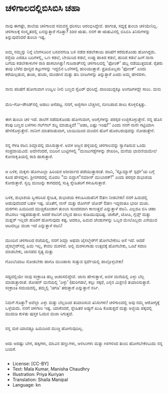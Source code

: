 # ಚಳಿಗಾಲದಲ್ಲಿಬಿಸಿಬಿಸಿ ಚಹಾ

##
ನಾವು ಈಗಷ್ಟೇ, ಶಾಲೆಯ ಚಳಿಗಾಲದ ಸಮವಸ್ತ್ರ ಧರಿಸಲು ಆರಂಭಿಸಿದ್ದೇವೆ. ಹಾಗಂತ, ಸದ್ಯಕ್ಕೆ ತುಂಬಾ ಚಳಿಯೇನಿಲ್ಲ. ಚಳಿಗಾಲಕ್ಕೆ ಸಂಸ್ಕೃತದಲ್ಲಿ ಏನನ್ನುತ್ತಾರೆ ಗೊತ್ತಾ? ಶಿಶಿರ ಋತು. ನನಗೆ ಈ ಋತುವಿನಲ್ಲಿ ಬಿಸಿಬಿಸಿ ತಿನಿಸುಗಳನ್ನು ತಿನ್ನುವುದೆಂದರೆ ತುಂಬಾ ಇಷ್ಟ. 

##
ಅಮ್ಮ ನಮ್ಮನ್ನು ನಿನ್ನೆ ಬೆಂಗಳೂರಿನ ಬಸವನಗುಡಿ ಬಳಿ ನಡೆದ ಕಡಲೇಕಾಯಿ ಪರಿಷೆಗೆ ಕರೆದುಕೊಂಡು ಹೋಗಿದ್ದರು. ರಸ್ತೆಯ ಎರಡೂ ಬದಿಗಳಲ್ಲಿ, ಒಣ ಕಡಲೆ, ಬೇಯಿಸಿದ ಕಡಲೆ, ಉಪ್ಪು ಹಾಕಿದ ಕಡಲೆ, ಹುರಿದ ಕಡಲೆ ಹೀಗೆ ನಾನಾ ಬಗೆಯ ಕಡಲೇಕಾಳುಗಳ ರಾಶಿ ಹಾಕಲಾಗಿತ್ತು! ಗುಜರಾತ್‌ನಲ್ಲಿ ಚಳಿಗಾಲದಲ್ಲಿ 'ಫೋಂಕ್' ಹಬ್ಬ ನಡೆಯುತ್ತದಂತೆ. ರೈತರು ತಾವು ಬೆಳೆದ ಧಾನ್ಯದ ಕಟ್ಟುಗಳನ್ನು ಇದ್ದಲಿನ ಒಲೆಗಳಲ್ಲಿ ಹುರಿಯುತ್ತಾರೆ. ಪ್ರತಿಯೊಬ್ಬರು 'ಫೋಂಕ್' ಎಂದು ಕರೆಯಲ್ಪಡುವ, ತಾಜಾ, ಹಸಿರು, ದುಂಡಗಿನ ಮತ್ತು ಹಸಿ ಬೀಜಗಳನ್ನು ತಿನ್ನುತ್ತಾರೆ ಎಂದು ಅಮ್ಮ ಹೇಳಿದಳು.

##
ನಾನು ಪರಿಷೆಗೆ ಹೋಗುವಾಗ ಉಜ್ವಲ ನೀಲಿ ಬಣ್ಣದ ಸ್ವೆಟರ್ ಧರಿಸಿದ್ದೆ. ದಾರಿಯುದ್ದಕ್ಕೂ ಅಂಗಡಿಗಳದ್ದೇ ಸಾಲು. ಮನು  

ಮೆರಿ-ಗೋ-ರೌಂಡ್‌ನಲ್ಲಿ ಆಡಲು ಆಸೆಪಟ್ಟ. ನನಗೆ, ಅಜ್ಜಿಗಾಗಿ ಬೆಚ್ಚಗಿನ, ನುಣುಪಾದ ಶಾಲು ಕೊಳ್ಳಲಿಕ್ಕಿತ್ತು. 

##
ಈಗ ತುಂಬಾ ಚಳಿ ಇದೆ. ಶಾಲೆಗೆ ನಡೆದುಕೊಂಡು ಹೋಗುವಾಗ, ಅಂಗೈಗಳನ್ನು ಪರಸ್ಪರ ಉಜ್ಜಿಕೊಳ್ಳುತ್ತೇನೆ. ನನ್ನ ಹೊಸ ಕೆಂಪು ಬಣ್ಣದ ಬಳೆಗಳು ಗಲ್‌ಗಲ್ ಶಬ್ದ ಮಾಡುತ್ತಿವೆ! ''ಆಹಾ, ಎಷ್ಟು ಇಂಪು!'' ಎಂದು ನನಗೆ ನಾನೇ ಗಟ್ಟಿಯಾಗಿ ಹೇಳಿಕೊಳ್ಳುತ್ತೇನೆ. ನಾನೀಗ ಮಾತನಾಡುವಾಗ, ಬಾಯಿಯಿಂದ ಮಂಜಿನ ಹೊಗೆ ಹೊರಬರುವುದನ್ನು ನೋಡುತ್ತೇನೆ.

##
ನನ್ನ ಗೆಳತಿ ರಜನಿ ಶಿಮ್ಲಾದಲ್ಲಿ ವಾಸಿಸುತ್ತಾಳೆ. ಅವಳ ಅಜ್ಜನ ಹಳ್ಳಿಯಲ್ಲಿ
ಚಳಿಗಾಲವನ್ನು ಸ್ವಾಗತಿಸುವ ಒಂದು ಸಂಪ್ರದಾಯವಿದೆ. ಅದೇನೆಂದರೆ,
ಬಿದಿರಿನ ಬುಟ್ಟಿಗಳಲ್ಲಿ "ಮಂಜುಗಡ್ಡೆಗಳನ್ನು ಶೇಖರಿಸಿ, ಮನೆಯ ಛಾವಣಿಯಮೇಲೆ ಕೋನಾಕೃತಿಯಲ್ಲಿ
ರಾಶಿ ಹಾಕುತ್ತಾರೆ.

##
ಆ ಬಳಿಕ, ಮಕ್ಕಳು ಹೋಗಿಎಲ್ಲಾ ಹಿರಿಯರ ಆಶೀರ್ವಾದ ಪಡೆಯುತ್ತಾರಂತೆ. ರಜನಿ, ‘ಸ್ನೊಮ್ಯಾನ್
ಸ್ಪರ್ಧೆ’ಯ ಬಗ್ಗೆ ಕೂಡ ಹೇಳಿದ್ದಳು. ಶ್ರೀನಗರದಲ್ಲಿ ಮೊದಲ "ಮ ಬಿದ್ದಾಗ"ನವಶೀನ್ ಮುಬಾರಕ್!" ಎಂದು ಪರಸ್ಪರ ಶುಭಾಶಯ ಕೋರುತ್ತಾರೆ.
ಸ್ವಲ್ಪ ಮಂಜನ್ನು ಕಾಗದದಲ್ಲಿ ಸುತ್ತಿ ಸ್ನೇಹಿತರಿಗೆ ಕಳುಹಿಸುತ್ತಾರೆ.

##
ಬಳಿಕ, ಶುಭಾಶಯ ಸ್ವೀಕರಿಸಿದ ಸ್ನೇಹಿತ, ಶುಭಾಶಯ ಕಳುಹಿಸಿದಾತನಿಗೆ ಔತಣ ನೀಡಬೇಕು! ನನಗೆ ಹಿಮದಲ್ಲಿ ಆಡುವುದೆಂದರೆ ಬಹಳ ಇಷ್ಟ. ಜೊತೆಗೆ, ನಾನ್ ಮತ್ತು ರೋಗನ್ ಜೋಶ್ ಔತಣ ಇದ್ದರಂತೂ ಭಾರೀ ಮಜಾ. ಮರಗಳು ಹಿಮದಿಂದ ಮುಚ್ಚಿಕೊಂಡಾಗ ತುಂಬಾ ಸುಂದರವಾಗಿ ಕಾಣುತ್ತವೆ ಎನ್ನುತ್ತಾಳೆ ರಜನಿ. ಎಲ್ಲರೂ ಬಿಸಿ ಚಹಾ ಸೇವಿಸಲು ಇಷ್ಟಪಡುತ್ತಾರೆ. ಆದರೆ ರಜನಿಗೆ ಬೆಲ್ಲದ ಹಾಲು ಕುಡಿಯುವುದಿಷ್ಟ. ಜಾಕೆಟ್, ಟೋಪಿ, ಗ್ಲವ್ಸ್ ಮತ್ತು ಮಫ್ಲರ್ ಇಲ್ಲದೇ ಹೊರಗೆ ಹೋಗುವುದು ಕಷ್ಟ. ಆದರೂ, ಹಿಮದ ಚೆಂಡುಗಳನ್ನು ಒಬ್ಬರ ಮೇಲೊಬ್ಬರು ಎಸೆಯುವ ಆಟದಲ್ಲೂ ಮಜಾ ಇದೆ ಎನ್ನುತ್ತಾಳೆ ರಜನಿ!

##
ಮುಂದಿನ ಚಳಿಗಾಲದ ರಜೆಯಲ್ಲಿ, ನನಗೆ ಶಿಮ್ಲಾ ಅಥವಾ ಜೈಸಲ್ಮೇರ್‌ಗೆ ಹೋಗಬೇಕೆಂಬ ಆಸೆ ಇದೆ. ಆದರೆ ಜೈಸಲ್ಮೇರ್‌ನಲ್ಲಿ ಹಿಮ ಇಲ್ಲ, ಕೇವಲ ಮರಳಿದೆ.
ಅಲ್ಲಿ ಮರಳುಗಾಡು ಉತ್ಸವಕ್ಕೆ ಹೋಗಬೇಕು, ಒಂಟೆ
ಸವಾರಿ ಮಾಡಬೇಕು, ಜಾನಪದ ನೃತ್ಯ ಮತ್ತು

ಗೊಂಬೆಯಾಟ ನೋಡಬೇಕು ಹಾಗೂ ಮುಂಡಾಸು ಸುತ್ತುವ ಸ್ಪರ್ದೆಯಲ್ಲಿ ಪಾಲ್ಗೊಳ್ಳಬೇಕು!

##
ಸದ್ಯದಲ್ಲಿಯೇ ನಾವು ಸಂಕ್ರಾಂತಿ ಹಬ್ಬ ಆಚರಿಸಲಿದ್ದೇವೆ. ಜಾನು ಹೇಳುತ್ತಾಳೆ, ಅವಳ ಮನೆಯಲ್ಲಿ ಎಳ್ಳು ಬೆಲ್ಲ ಮಾಡುತ್ತಾರಂತೆ. ರೋಹನ್ ಮನೆಯಲ್ಲಿ ‘ಎಳ್ಳು’ (ಹುರಿಗಡಲೆ, ಕಲ್ಲು ಸಕ್ಕರೆ, ಎಳ್ಳಿನ ಮಿಶ್ರಣ) ತಯಾರಿಸುತ್ತಾರೆ. ಸಂಕ್ರಾಂತಿ ಸಮಯದಲ್ಲಿ, ತಮ್ಮಲ್ಲಿ ‘ಚಿಗಡಿ’ ತರುತ್ತಾರೆ ಎನ್ನುತ್ತಾನೆ ನರ್ಸಿ. 

##
ನಿಮಗೆ ಗೊತ್ತಾ? ಅವೆಲ್ಲಾ ಎಳ್ಳು ಮತ್ತು ಬೆಲ್ಲದಿಂದ ತಯಾರಿಸುವ ತಿನಿಸುಗಳು! ಚಳಿಗಾಲದಲ್ಲಿ ಅವು ನಮ್ಮ ಆರೋಗ್ಯಕ್ಕೆ ಒಳ್ಳೆಯದು. ನನಗೆ ಚಳಿಗಾಲ ಇಷ್ಟ. ಯಾಕೆಂದರೆ, ಸ್ನೇಹಿತರ ಅಪ್ಪುಗೆ ಖುಷಿ ಕೊಡುತ್ತದೆ ಮತ್ತು ಅಜ್ಜಿಯ ಪಕ್ಕದಲ್ಲಿ ಮುದುಡಿ ಕುಳಿತು ಪುಸ್ತಕ ಓದುವ ಮಜಾ ಸಿಗುತ್ತದೆ. 

##
ನನ್ನ ಮರ ಯಾವತ್ತೂ ಹಿಮದಿಂದ
ಮುಚ್ಚಿ ಹೋಗುವುದಿಲ್ಲ. 

##
ಅದು ಆದಷ್ಟು ಬೇಗ, ಹಕ್ಕಿಗಳು, ಮಾವಿನ ಹಣ್ಣುಗಳು, ಅಳಿಲುಗಳು ಮತ್ತು ಗಿಳಿಗಳಿಂದ ತುಂಬಿ ಹೋಗಬೇಕೆಂಬುದು ನನ್ನ ಬಯಕೆ. 

##
* License: [CC-BY]
* Text: Mala Kumar, Manisha Chaudhry
* Illustration: Priya Kuriyan
* Translation: Shaila Manipal
* Language: kn
